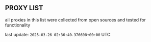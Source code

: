 ## PROXY LIST

all proxies in this list were collected from open sources and tested for functionality

last update: `2025-03-26 02:36:40.376608+00:00` UTC